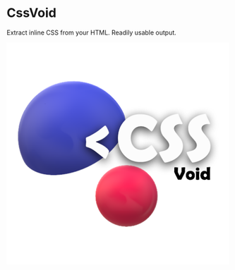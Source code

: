 # CssVoid
Extract inline CSS from your HTML. Readily usable output.


![Logo](https://github.com/bruhmese-python/CssVoid/blob/main/logo.png)

